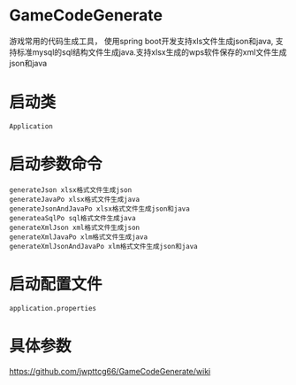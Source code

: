 # GameCodeGenerate
游戏常用的代码生成工具， 使用spring boot开发支持xls文件生成json和java, 支持标准mysql的sql结构文件生成java.支持xlsx生成的wps软件保存的xml文件生成json和java

# 启动类 
    Application

# 启动参数命令
    generateJson xlsx格式文件生成json
    generateJavaPo xlsx格式文件生成java
    generateJsonAndJavaPo xlsx格式文件生成json和java
    generateaSqlPo sql格式文件生成java
    generateXmlJson xml格式文件生成json
    generateXmlJavaPo xlm格式文件生成java
    generateXmlJsonAndJavaPo xlm格式文件生成json和java
# 启动配置文件
    application.properties

# 具体参数
https://github.com/jwpttcg66/GameCodeGenerate/wiki
